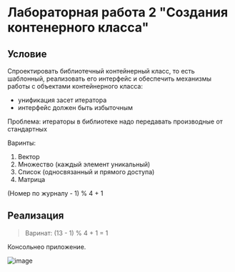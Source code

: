# Лабораторная работа 2 "Создания контенерного класса"

## Условие

Спроектировать библиотечный контейнерный класс, то есть шаблонный, 
реализовать его интерфейс и обеспечить механизмы работы с объектами контейнерного класса:
- унификация засет итератора
- интерфейс должен быть избыточным

Проблема: итераторы в библиотеке надо передавать производные от стандартных

Варинты:
1. Вектор
2. Множество (каждый элемент уникальный)
3. Список (односвязанный и прямого доступа)
4. Матрица

(Номер по журналу - 1) % 4 + 1

## Реализация

> Варинат: (13 - 1) % 4 + 1 = 1

Консольнео приложение.

![image](https://user-images.githubusercontent.com/62243773/165917844-4a2554b1-5c41-4a78-b1fc-4c3906e1055d.png)


